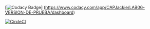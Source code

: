 [![Codacy Badge](https://api.codacy.com/project/badge/Grade/c42353620eed40daaf4102f82214411e)]
(https://www.codacy.com/app/CAPJackie/LAB06-VERSION-DE-PRUEBA/dashboard)

[![CircleCI](https://circleci.com/gh/PDSW-ECI/base-proyectos.svg?style=svg)](https://circleci.com/gh/CAPJackie/LAB06-VERSION-DE-PRUEBA)

